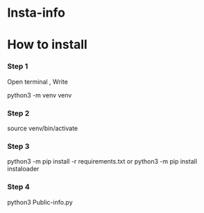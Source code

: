 # Insta-info

<h1> How to install </h1>

<h3>Step 1 </h3>

Open terminal , Write 

python3 -m venv venv

<h3> Step 2 </h3>
source venv/bin/activate

<h3> Step 3 </h3>

python3 -m pip install -r requirements.txt
or
python3 -m pip install instaloader

<h3> Step 4 </h3>

python3 Public-info.py
